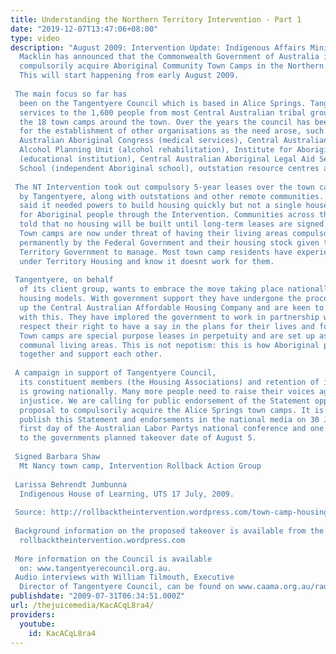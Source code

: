 ```yaml
---
title: Understanding the Northern Territory Intervention - Part 1
date: "2019-12-07T13:47:06+08:00"
type: video
description: "August 2009: Intervention Update: Indigenous Affairs Minister Jenny
  Macklin has announced that the Commonwealth Government of Australia is going to
  compulsorily acquire Aboriginal Community Town Camps in the Northern Territory.
  This will start happening from early August 2009.   The main focus so far has
  been on the Tangentyere Council which is based in Alice Springs. Tangentyere provides
  services to the 1,600 people from most Central Australian tribal groups living on
  the 18 town camps around the town. Over the years the council has been a spearhead
  for the establishment of other organisations as the need arose, such as Central
  Australian Aboriginal Congress (medical services), Central Australian Aboriginal
  Alcohol Planning Unit (alcohol rehabilitation), Institute for Aboriginal Development
  (educational institution), Central Australian Aboriginal Legal Aid Service, Yipirinye
  School (independent Aboriginal school), outstation resource centres and so on. 
   The NT Intervention took out compulsory 5-year leases over the town camps serviced
  by Tangentyere, along with outstations and other remote communities. The government
  said it needed powers to build housing quickly but not a single house has been built
  for Aboriginal people through the Intervention. Communities across the NT have been
  told that no housing will be built until long-term leases are signed with government.
  Town camps are now under threat of having their living areas compulsorily acquired
  permanently by the Federal Government and their housing stock given to the Northern
  Territory Government to manage. Most town camp residents have experienced tenancy
  under Territory Housing and know it doesnt work for them.  Tangentyere, on behalf
  of its client group, wants to embrace the move taking place nationally towards community
  housing models. With government support they have undergone the process of setting
  up the Central Australian Affordable Housing Company and are keen to move ahead
  with this. They have implored the government to work in partnership with them and
  respect their right to have a say in the plans for their lives and for future generations.
  Town camps are special purpose leases in perpetuity and are set up as Aboriginal
  communal living areas. This is not nepotism: this is how Aboriginal people live
  together and support each other.   A campaign in support of Tangentyere Council,
  its constituent members (the Housing Associations) and retention of its autonomy
  is growing nationally. Many more people need to raise their voices against this
  injustice. We are calling for public endorsement of the Statement opposing the Commonwealths
  proposal to compulsorily acquire the Alice Springs town camps. It is planned to
  publish this Statement and endorsements in the national media on 30 July, on the
  first day of the Australian Labor Partys national conference and one week prior
  to the governments planned takeover date of August 5.   Signed Barbara Shaw
  Mt Nancy town camp, Intervention Rollback Action Group   Larissa Behrendt Jumbunna
  Indigenous House of Learning, UTS 17 July, 2009.   Source: http://rollbacktheintervention.wordpress.com/town-camp-housing-takeover/
   Background information on the proposed takeover is available from the website:
  rollbacktheintervention.wordpress.com   More information on the Council is available
  on: www.tangentyerecouncil.org.au.  Audio interviews with William Tilmouth, Executive
  Director of Tangentyere Council, can be found on www.caama.org.au/radio"
publishdate: "2009-07-31T06:34:51.000Z"
url: /thejuicemedia/KacACqL8ra4/
providers:
  youtube:
    id: KacACqL8ra4
---
```

